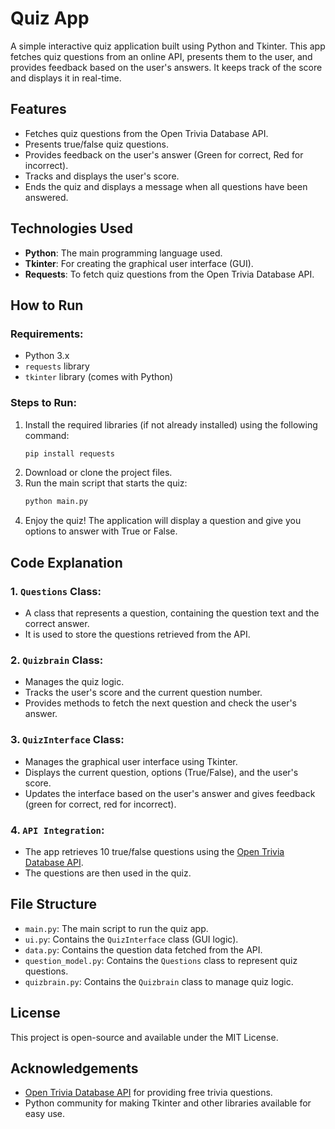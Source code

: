 
# Quiz App

A simple interactive quiz application built using Python and Tkinter. This app fetches quiz questions from an online API, presents them to the user, and provides feedback based on the user's answers. It keeps track of the score and displays it in real-time.

## Features
- Fetches quiz questions from the Open Trivia Database API.
- Presents true/false quiz questions.
- Provides feedback on the user's answer (Green for correct, Red for incorrect).
- Tracks and displays the user's score.
- Ends the quiz and displays a message when all questions have been answered.

## Technologies Used
- **Python**: The main programming language used.
- **Tkinter**: For creating the graphical user interface (GUI).
- **Requests**: To fetch quiz questions from the Open Trivia Database API.

## How to Run

### Requirements:
- Python 3.x
- `requests` library
- `tkinter` library (comes with Python)

### Steps to Run:
1. Install the required libraries (if not already installed) using the following command:
    ```bash
    pip install requests
    ```
2. Download or clone the project files.
3. Run the main script that starts the quiz:
    ```bash
    python main.py
    ```
4. Enjoy the quiz! The application will display a question and give you options to answer with True or False.

## Code Explanation

### 1. `Questions` Class:
- A class that represents a question, containing the question text and the correct answer.
- It is used to store the questions retrieved from the API.

### 2. `Quizbrain` Class:
- Manages the quiz logic.
- Tracks the user's score and the current question number.
- Provides methods to fetch the next question and check the user's answer.

### 3. `QuizInterface` Class:
- Manages the graphical user interface using Tkinter.
- Displays the current question, options (True/False), and the user's score.
- Updates the interface based on the user's answer and gives feedback (green for correct, red for incorrect).

### 4. `API Integration`:
- The app retrieves 10 true/false questions using the [Open Trivia Database API](https://opentdb.com/api_config.php).
- The questions are then used in the quiz.

## File Structure
- `main.py`: The main script to run the quiz app.
- `ui.py`: Contains the `QuizInterface` class (GUI logic).
- `data.py`: Contains the question data fetched from the API.
- `question_model.py`: Contains the `Questions` class to represent quiz questions.
- `quizbrain.py`: Contains the `Quizbrain` class to manage quiz logic.

## License
This project is open-source and available under the MIT License.

## Acknowledgements
- [Open Trivia Database API](https://opentdb.com) for providing free trivia questions.
- Python community for making Tkinter and other libraries available for easy use.
